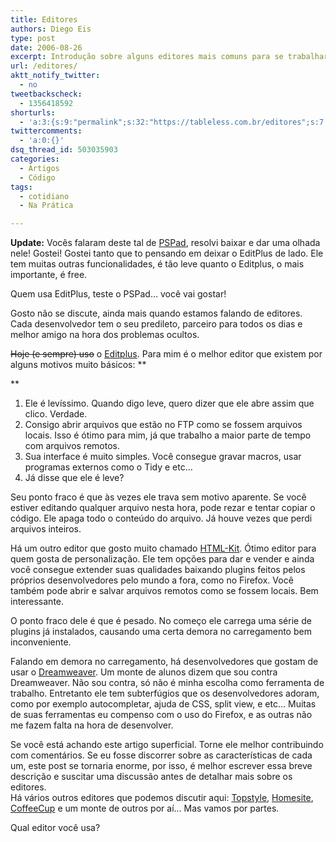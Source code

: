 ```yaml
---
title: Editores
authors: Diego Eis
type: post
date: 2006-08-26
excerpt: Introdução sobre alguns editores mais comuns para se trabalhar com HTML e CSS.
url: /editores/
aktt_notify_twitter:
  - no
tweetbackscheck:
  - 1356418592
shorturls:
  - 'a:3:{s:9:"permalink";s:32:"https://tableless.com.br/editores";s:7:"tinyurl";s:26:"https://tinyurl.com/3rlklvz";s:4:"isgd";s:19:"https://is.gd/YJxdkO";}'
twittercomments:
  - 'a:0:{}'
dsq_thread_id: 503035903
categories:
  - Artigos
  - Código
tags:
  - cotidiano
  - Na Prática

---
```

**Update:** Vocês falaram deste tal de [PSPad][1], resolvi baixar e dar uma olhada nele! Gostei! Gostei tanto que to pensando em deixar o EditPlus de lado. Ele tem muitas outras funcionalidades, é tão leve quanto o Editplus, o mais importante, é free.

Quem usa EditPlus, teste o PSPad&#8230; você vai gostar!

Gosto não se discute, ainda mais quando estamos falando de editores. Cada desenvolvedor tem o seu predileto, parceiro para todos os dias e melhor amigo na hora dos problemas ocultos.

<strike>Hoje (e sempre) uso</strike> o [Editplus][2]. Para mim é o melhor editor que existem por alguns motivos muito básicos: **
  
** 

  1. Ele é levíssimo. Quando digo leve, quero dizer que ele abre assim que clico. Verdade.
  2. Consigo abrir arquivos que estão no FTP como se fossem arquivos locais. Isso é ótimo para mim, já que trabalho a maior parte de tempo com arquivos remotos.
  3. Sua interface é muito simples. Você consegue gravar macros, usar programas externos como o Tidy e etc&#8230;
  4. Já disse que ele é leve?

Seu ponto fraco é que às vezes ele trava sem motivo aparente. Se você estiver editando qualquer arquivo nesta hora, pode rezar e tentar copiar o código. Ele apaga todo o conteúdo do arquivo. Já houve vezes que perdi arquivos inteiros.

Há um outro editor que gosto muito chamado [HTML-Kit][3]. Ótimo editor para quem gosta de personalização. Ele tem opções para dar e vender e ainda você consegue extender suas qualidades baixando plugins feitos pelos próprios desenvolvedores pelo mundo a fora, como no Firefox. Você também pode abrir e salvar arquivos remotos como se fossem locais. Bem interessante.
  
O ponto fraco dele é que é pesado. No começo ele carrega uma série de plugins já instalados, causando uma certa demora no carregamento bem inconveniente.

Falando em demora no carregamento, há desenvolvedores que gostam de usar o [Dreamweaver][4]. Um monte de alunos dizem que sou contra Dreamweaver. Não sou contra, só não é minha escolha como ferramenta de trabalho. Entretanto ele tem subterfúgios que os desenvolvedores adoram, como por exemplo autocompletar, ajuda de CSS, split view, e etc&#8230; Muitas de suas ferramentas eu compenso com o uso do Firefox, e as outras não me fazem falta na hora de desenvolver.

Se você está achando este artigo superficial. Torne ele melhor contribuindo com comentários. Se eu fosse discorrer sobre as características de cada um, este post se tornaria enorme, por isso, é melhor escrever essa breve descrição e <span id="lblDlpoPesqPalavra"><font class="texto">suscitar </font>uma discussão antes de detalhar mais sobre os editores.<br /> </span>Há vários outros editores que podemos discutir aqui: [Topstyle][5], [Homesite][6], [CoffeeCup][7] e um monte de outros por aí&#8230; Mas vamos por partes.

Qual editor você usa?

 [1]: https://www.pspad.com/en/
 [2]: https://editplus.com/ "EditPlus"
 [3]: https://www.htmlkit.com/
 [4]: https://www.adobe.com/products/dreamweaver/
 [5]: https://www.google.com.br/url?sa=t&ct=res&cd=10&url=http%3A%2F%2Fwww.bradsoft.com%2Ftopstyle%2Ftslite%2Findex.asp&ei=ucjwRKPWLa2GatGToa0D&sig2=h6Gq5T4gEN0J_JkC3FbI9Q
 [6]: https://www.google.com.br/url?sa=t&ct=res&cd=1&url=http%3A%2F%2Fwww.adobe.com%2Fproducts%2Fhomesite%2F&ei=rcjwRIOlBK6oaICPobsC&sig2=sDbgytStTDzmTho6FoC54A
 [7]: https://www.coffeecup.com/html-editor/